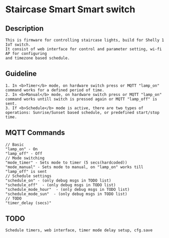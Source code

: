 # Staircase Smart Smart switch

## Description

    This is firmware for controlling staircase lights, build for Shelly 1 IoT switch.  
    It consist of web interface for control and parameter setting, wi-fi AP for configuring  
    and timezone based schedule.

## Guideline

    1. In <b>Timer</b> mode, on hardware switch press or MQTT "lamp_on" command works for a defined period of time.
    2. In <b>Manual</b> mode, on hardware switch press or MQTT "lamp_on" command works untill switch is pressed again or MQTT "lamp_off" is sent.
    3. If <b>Schedule</b> mode is active, there are two types of operations: Sunrise/Sunset based schedule, or predefined start/stop time.
 
## MQTT Commands

    // Basic
    "lamp_on" - On
    "lamp_off" - Off
    // Mode switching
    "mode_timer" - Sets mode to timer (5 secs(hardcoded))
    "mode_manual" - Sets mode to manual, on "lamp_on" works till "lamp_off" is sent
    // Schedule settings
    "schedule_on" - (only debug msgs in TODO list)
    "schedule_off"  - (only debug msgs in TODO list)
    "schedule_mode_hour"  - (only debug msgs in TODO list)
    "schedule_mode_sun"  - (only debug msgs in TODO list)
    // TODO
    "timer_delay (secs)"

## TODO
    
    Schedule timers, web interface, timer mode delay setup, cfg.save